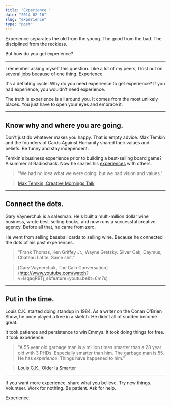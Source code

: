 ```yaml
---
title: "Experience "
date: "2014-02-16"
slug: "experience"
type: "post"
---
```


Experience separates the old from the young. The good from the bad. The disciplined from the reckless. 

But how do you get experience? 

* * *

I remember asking myself this question. Like a lot of my peers, I lost out on several jobs because of one thing. Experience. 

It's a deflating cycle. Why do you need experience to get experience? If you had experience, you wouldn't need experience. 

The truth is experience is all around you. It comes from the most unlikely places. You just have to open your eyes and embrace it. 

* * *

## Know why and where you are going. 

Don't just do whatever makes you happy. That is empty advice. Max Temkin and the founders of Cards Against Humanity shared their values and beliefs. Be funny and stay independent.

Temkin's business experience prior to building a best-selling board game? A summer at Radioshack. Now he shares his [experiences](http://blog.maxistentialism.com/post/47207276845/kickstarter) with others. 

> "We had no idea what we were doing, but we had vision and values."

> [Max Temkin, Creative Mornings Talk](http://creativemornings.com/talks/max-temkin)

* * *

## Connect the dots. 

Gary Vaynerchuk is a salesman. He's built a multi-million dollar wine business, wrote best-selling books, and now runs a successful creative agency. Before all that, he came from zero. 

He went from selling baseball cards to selling wine. Because he connected the dots of his past experiences.  

> "Frank Thomas, Ken Griffey Jr., Wayne Gretzky. Silver Oak, Caymus, Chateau Lafite. Same shit." 

> [Gary Vaynerchuk, The Cain Conversation](http://www.youtube.com/watch?
v=lsqaqRBTj_s&feature=youtu.be&t=6m7s)

 * * *

## Put in the time.

Louis C.K. started doing standup in 1984. As a writer on the Conan O'Brien Show, he once played a tree in a sketch. He didn't all of sudden become great. 

It took patience and persistence to win Emmys. It took doing things for free. It took experience.

> "A 55 year old garbage man is a million times smarter than a 28 year old with 3 PHDs. Especially smarter than him. The garbage man is 55. He has *experience*. Things have happened to him."

> [Louis C.K., Older is Smarter](http://youtu.be/rXcWeFn-YYM?t=1m46s)

* * *

If you want more experience, share what you believe. Try new things. Volunteer. Work for nothing. Be patient. Ask for help. 

Experience. 
